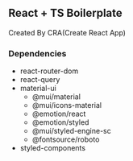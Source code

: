 ## React + TS Boilerplate

Created By CRA(Create React App)

### Dependencies

- react-router-dom
- react-query
- material-ui
  - @mui/material
  - @mui/icons-material
  - @emotion/react
  - @emotion/styled
  - @mui/styled-engine-sc
  - @fontsource/roboto
- styled-components
